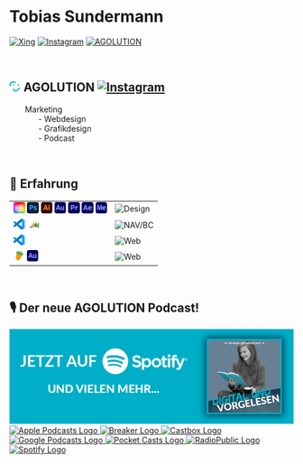 <link href="https://fonts.googleapis.com/css?family=Open+Sans:300,400,600,700" rel="stylesheet">

# Tobias Sundermann
[![Xing](https://img.shields.io/badge/Xing-Tobias%20Sundermann-005a5f)](https://www.xing.com/profile/tobias_sundermann4)
[![Instagram](https://img.shields.io/badge/Instagram-@tobias2378-E1306C)](https://www.instagram.com/tobias2378)
[![AGOLUTION](https://img.shields.io/badge/AGOLUTION-tobias.sundermann@agolution.com-00AEC7)](mailto:tobias.sundermann@agolution.com)

</br>

## <img src="assets/img/agolution-icon.svg" height="18" width="20"> AGOLUTION [![Instagram](https://img.shields.io/badge/Instagram-@agolution-E1306C)](https://www.instagram.com/agolution)

&nbsp;&nbsp;&nbsp;&nbsp;&nbsp;&nbsp; Marketing </br>
&nbsp;&nbsp;&nbsp;&nbsp;&nbsp;&nbsp;&nbsp;&nbsp;&nbsp;&nbsp;&nbsp;&nbsp; - Webdesign </br>
&nbsp;&nbsp;&nbsp;&nbsp;&nbsp;&nbsp;&nbsp;&nbsp;&nbsp;&nbsp;&nbsp;&nbsp; - Grafikdesign </br>
&nbsp;&nbsp;&nbsp;&nbsp;&nbsp;&nbsp;&nbsp;&nbsp;&nbsp;&nbsp;&nbsp;&nbsp; - Podcast

</br>

## 📜 Erfahrung
| | |
| - | - |
| <img src="assets/img/creative-cloud.svg" height="20"> <img src="assets/img/photoshop.svg" height="20"> <img src="assets/img/illustrator.svg" height="20"> <img src="assets/img/audition.svg" height="20"> <img src="assets/img/premiere.svg" height="20"> <img src="assets/img/aftereffects.svg" height="20"> <img src="assets/img/media-encoder.svg" height="20">|  ![Design](https://img.shields.io/badge/Adobe%20CC-4%20Jahre-00AEC7)  |
| <img src="assets/img/Visual-Studio-Code.svg" height="20"> <img src="assets/img/NAV.svg" height="20"> | ![NAV/BC](https://img.shields.io/badge/NAV%2FBC-7%20Jahre-00AEC7) |
| <img src="assets/img/Visual-Studio-Code.svg" height="20"> | ![Web](https://img.shields.io/badge/Webdesign-7,5%20Jahre-00AEC7) |
| <img src="assets/img/fl-studio.svg" height="20"> <img src="assets/img/audition.svg" height="20"> | ![Web](https://img.shields.io/badge/Tonabmischung-5%20Jahre-00AEC7) |

</br>

## 🎙 Der neue AGOLUTION Podcast!
[![Digital und vorgelesen](assets/img/Banner.jpg)](https://anchor.fm/digital-und-vorgelesen)
<a href="https://podcasts.apple.com/de/podcast/digital-und-vorgelesen/id1570779207" target="_blank" rel="noopener noreferrer">
    <img src="https://d12xoj7p9moygp.cloudfront.net/images/podcast/logo-square/006/apple_podcasts.png" srcset="https://d12xoj7p9moygp.cloudfront.net/images/podcast/logo-square/006/apple_podcasts.png 1x, https://d12xoj7p9moygp.cloudfront.net/images/podcast/logo-square/006/apple_podcasts@2x.png 2x" alt="Apple Podcasts Logo" height="28" width="28">
</a>
<a href="https://www.breaker.audio/digital-und-vorgelesen" target="_blank" rel="noopener noreferrer">
    <img src="https://d12xoj7p9moygp.cloudfront.net/images/podcast/logo-square/006/breaker.png" srcset="https://d12xoj7p9moygp.cloudfront.net/images/podcast/logo-square/006/breaker.png 1x, https://d12xoj7p9moygp.cloudfront.net/images/podcast/logo-square/006/breaker@2x.png 2x" alt="Breaker Logo" height="28" width="28">
</a>
<a href="https://castbox.fm/channel/DIGITAL-UND-VORGELESEN-id4430816" target="_blank" rel="noopener noreferrer">
    <img src="https://d12xoj7p9moygp.cloudfront.net/images/podcast/logo-square/006/castbox.png" srcset="https://d12xoj7p9moygp.cloudfront.net/images/podcast/logo-square/006/castbox.png 1x, https://d12xoj7p9moygp.cloudfront.net/images/podcast/logo-square/006/castbox@2x.png 2x" alt="Castbox Logo" height="28" width="28">
</a>
<a href="https://www.google.com/podcasts?feed=aHR0cHM6Ly9hbmNob3IuZm0vcy81Y2NlZjVjMC9wb2RjYXN0L3Jzcw==" target="_blank" rel="noopener noreferrer" class="css-1z0xd9g">
    <img src="https://d12xoj7p9moygp.cloudfront.net/images/podcast/logo-square/006/google_podcasts.png" srcset="https://d12xoj7p9moygp.cloudfront.net/images/podcast/logo-square/006/google_podcasts.png 1x, https://d12xoj7p9moygp.cloudfront.net/images/podcast/logo-square/006/google_podcasts@2x.png 2x" alt="Google Podcasts Logo" height="28" width="28">
</a>
<a href="https://pca.st/mjumvdma" target="_blank" rel="noopener noreferrer" class="css-1z0xd9g">
    <img src="https://d12xoj7p9moygp.cloudfront.net/images/podcast/logo-square/006/pocket_casts.png" srcset="https://d12xoj7p9moygp.cloudfront.net/images/podcast/logo-square/006/pocket_casts.png 1x, https://d12xoj7p9moygp.cloudfront.net/images/podcast/logo-square/006/pocket_casts@2x.png 2x" alt="Pocket Casts Logo" height="28" width="28">
</a>
<a href="https://radiopublic.com/digital-und-vorgelesen-Gy2mpR" target="_blank" rel="noopener noreferrer">
    <img src="https://d12xoj7p9moygp.cloudfront.net/images/podcast/logo-square/006/radiopublic.png" srcset="https://d12xoj7p9moygp.cloudfront.net/images/podcast/logo-square/006/radiopublic.png 1x, https://d12xoj7p9moygp.cloudfront.net/images/podcast/logo-square/006/radiopublic@2x.png 2x" alt="RadioPublic Logo" height="28" width="28">
</a>
<a href="https://open.spotify.com/show/4QHxjsg0J6jnDoRPVGKhbb" target="_blank" rel="noopener noreferrer" class="css-1z0xd9g">
    <img src="https://d12xoj7p9moygp.cloudfront.net/images/podcast/logo-square/006/spotify.png" srcset="https://d12xoj7p9moygp.cloudfront.net/images/podcast/logo-square/006/spotify.png 1x, https://d12xoj7p9moygp.cloudfront.net/images/podcast/logo-square/006/spotify@2x.png 2x" alt="Spotify Logo" height="28" width="28">
</a>